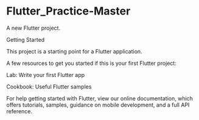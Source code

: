 # Flutter_Practice-Master


A new Flutter project.


Getting Started


This project is a starting point for a Flutter application.


A few resources to get you started if this is your first Flutter project:


Lab: Write your first Flutter app


Cookbook: Useful Flutter samples



For help getting started with Flutter, view our online documentation, which offers tutorials, samples, guidance on 
mobile development, and a full API reference.
